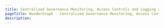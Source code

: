 ```yaml
---
title: Centralized Governance Monitoring, Access Controls and Logging across your APIs
pageTitle: WunderGraph - Centralized Governance Monitoring, Access Controls and Logging across your APIs
description:
---
```


